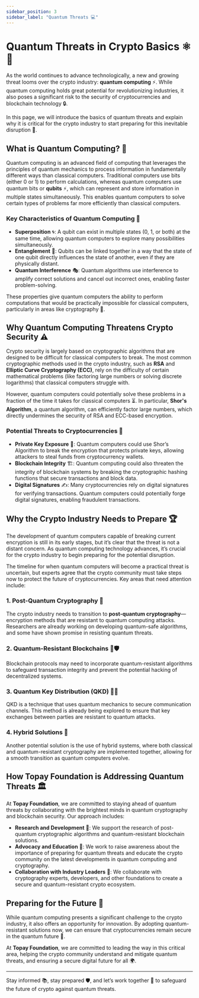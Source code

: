 ```yaml
---
sidebar_position: 3
sidebar_label: "Quantum Threats 💻"
---
```


# **Quantum Threats in Crypto Basics** ⚛️🔐

As the world continues to advance technologically, a new and growing threat looms over the crypto industry: **quantum computing** ⚡. While quantum computing holds great potential for revolutionizing industries, it also poses a significant risk to the security of cryptocurrencies and blockchain technology 🔒.

In this page, we will introduce the basics of quantum threats and explain why it is critical for the crypto industry to start preparing for this inevitable disruption 🚀.

## What is Quantum Computing? 🤖

Quantum computing is an advanced field of computing that leverages the principles of quantum mechanics to process information in fundamentally different ways than classical computers. Traditional computers use bits (either 0 or 1) to perform calculations, whereas quantum computers use quantum bits or **qubits** ⚡, which can represent and store information in multiple states simultaneously. This enables quantum computers to solve certain types of problems far more efficiently than classical computers.

### Key Characteristics of Quantum Computing 🧠

- **Superposition** 🌀: A qubit can exist in multiple states (0, 1, or both) at the same time, allowing quantum computers to explore many possibilities simultaneously.
- **Entanglement** 🔗: Qubits can be linked together in a way that the state of one qubit directly influences the state of another, even if they are physically distant.
- **Quantum Interference** 🎭: Quantum algorithms use interference to amplify correct solutions and cancel out incorrect ones, enabling faster problem-solving.

These properties give quantum computers the ability to perform computations that would be practically impossible for classical computers, particularly in areas like cryptography 🔐.

## Why Quantum Computing Threatens Crypto Security ⚠️

Crypto security is largely based on cryptographic algorithms that are designed to be difficult for classical computers to break. The most common cryptographic methods used in the crypto industry, such as **RSA** and **Elliptic Curve Cryptography (ECC)**, rely on the difficulty of certain mathematical problems (like factoring large numbers or solving discrete logarithms) that classical computers struggle with.

However, quantum computers could potentially solve these problems in a fraction of the time it takes for classical computers ⏳. In particular, **Shor's Algorithm**, a quantum algorithm, can efficiently factor large numbers, which directly undermines the security of RSA and ECC-based encryption.

### Potential Threats to Cryptocurrencies 🛑

- **Private Key Exposure** 🔑: Quantum computers could use Shor’s Algorithm to break the encryption that protects private keys, allowing attackers to steal funds from cryptocurrency wallets.
- **Blockchain Integrity** 🏗️: Quantum computing could also threaten the integrity of blockchain systems by breaking the cryptographic hashing functions that secure transactions and block data.
- **Digital Signatures** ✍️: Many cryptocurrencies rely on digital signatures for verifying transactions. Quantum computers could potentially forge digital signatures, enabling fraudulent transactions.

## Why the Crypto Industry Needs to Prepare 🏆

The development of quantum computers capable of breaking current encryption is still in its early stages, but it’s clear that the threat is not a distant concern. As quantum computing technology advances, it’s crucial for the crypto industry to begin preparing for the potential disruption.

The timeline for when quantum computers will become a practical threat is uncertain, but experts agree that the crypto community must take steps now to protect the future of cryptocurrencies. Key areas that need attention include:

### 1. **Post-Quantum Cryptography** 🔏

The crypto industry needs to transition to **post-quantum cryptography**—encryption methods that are resistant to quantum computing attacks. Researchers are already working on developing quantum-safe algorithms, and some have shown promise in resisting quantum threats.

### 2. **Quantum-Resistant Blockchains** 🔗🛡️

Blockchain protocols may need to incorporate quantum-resistant algorithms to safeguard transaction integrity and prevent the potential hacking of decentralized systems.

### 3. **Quantum Key Distribution (QKD)** 🔑📡

QKD is a technique that uses quantum mechanics to secure communication channels. This method is already being explored to ensure that key exchanges between parties are resistant to quantum attacks.

### 4. **Hybrid Solutions** 🔄

Another potential solution is the use of hybrid systems, where both classical and quantum-resistant cryptography are implemented together, allowing for a smooth transition as quantum computers evolve.

## How Topay Foundation is Addressing Quantum Threats 🏛️

At **Topay Foundation**, we are committed to staying ahead of quantum threats by collaborating with the brightest minds in quantum cryptography and blockchain security. Our approach includes:

- **Research and Development** 🧪: We support the research of post-quantum cryptographic algorithms and quantum-resistant blockchain solutions.
- **Advocacy and Education** 📢: We work to raise awareness about the importance of preparing for quantum threats and educate the crypto community on the latest developments in quantum computing and cryptography.
- **Collaboration with Industry Leaders** 🤝: We collaborate with cryptography experts, developers, and other foundations to create a secure and quantum-resistant crypto ecosystem.

## Preparing for the Future 🔮

While quantum computing presents a significant challenge to the crypto industry, it also offers an opportunity for innovation. By adopting quantum-resistant solutions now, we can ensure that cryptocurrencies remain secure in the quantum future 🚀.

At **Topay Foundation**, we are committed to leading the way in this critical area, helping the crypto community understand and mitigate quantum threats, and ensuring a secure digital future for all 🌍.

---

Stay informed 📚, stay prepared 🛡️, and let’s work together 🤝 to safeguard the future of crypto against quantum threats.
